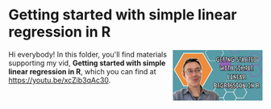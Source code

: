 # Getting started with simple linear regression in R
[<img src="slr thumb.png" align="right" height="100" />](<https://youtu.be/xcZib3qAc30>)

Hi everybody! In this folder, you'll find materials supporting my vid, **Getting started with simple linear regression in R**, which you can find at <https://youtu.be/xcZib3qAc30>. 

